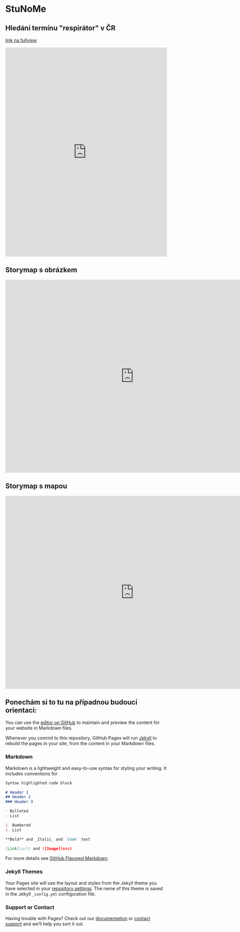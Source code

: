 # StuNoMe

## Hledání termínu "respirátor" v ČR
<a href="https://bit.ly/3knJMiX">link na fullview</a>
<iframe src="https://cdn.knightlab.com/libs/storyline/latest/embed/index.html?dataURL=https%3A%2F%2Fdocs.google.com%2Fspreadsheets%2Fd%2F1PasYujEb-Q9IZP8WCBst4-AL8aKbOcAJYHxCfZ0zmxE%2Fedit%3Fusp%3Dsharing&amp;dataYCol=data&amp;dataXCol=date%2Ftime&amp;dataDateFormat=%25Y-%25m-%25d&amp;chartDateFormat=%25B%20%25d%2C%20%25Y&amp;chartYLabel=po%C4%8Det%20hled%C3%A1n%C3%AD&amp;sliderCardTitleCol=title&amp;sliderCardTextCol=text" style="width:100%;height:650px;" frameborder="0" marginwidth="0" marginheight="0" vspace="0" hspace="0"></iframe>

## Storymap s obrázkem
<iframe src="https://uploads.knightlab.com/storymapjs/d6c2ab1363ba98d7f11750e175a2e59a/koupani/index.html" frameborder="0" width="800" height="600"></iframe>

## Storymap s mapou
<iframe src="https://uploads.knightlab.com/storymapjs/5de6cbd90102d818a59af85121f960e7/husitske-valky/draft.html" frameborder="0" width="800" height="600"></iframe>


## Ponechám si to tu na případnou budoucí orientaci:

You can use the [editor on GitHub](https://github.com/kknaislova/dh/edit/gh-pages/index.md) to maintain and preview the content for your website in Markdown files.

Whenever you commit to this repository, GitHub Pages will run [Jekyll](https://jekyllrb.com/) to rebuild the pages in your site, from the content in your Markdown files.

### Markdown

Markdown is a lightweight and easy-to-use syntax for styling your writing. It includes conventions for

```markdown
Syntax highlighted code block

# Header 1
## Header 2
### Header 3

- Bulleted
- List

1. Numbered
2. List

**Bold** and _Italic_ and `Code` text

[Link](url) and ![Image](src)
```

For more details see [GitHub Flavored Markdown](https://guides.github.com/features/mastering-markdown/).

### Jekyll Themes

Your Pages site will use the layout and styles from the Jekyll theme you have selected in your [repository settings](https://github.com/kknaislova/dh/settings). The name of this theme is saved in the Jekyll `_config.yml` configuration file.

### Support or Contact

Having trouble with Pages? Check out our [documentation](https://docs.github.com/categories/github-pages-basics/) or [contact support](https://support.github.com/contact) and we’ll help you sort it out.
